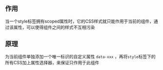 ## 作用

当一个style标签拥有scoped属性时，它的CSS样式就只能作用于当前的组件，通过该属性，可以使得组件之间的样式不互相污染

## 原理

为当前组件单独添加一个唯一标识的自定义属性 `data-xxx` ，再将`style`标签下的所有CSS加上属性选择器，来保证只作用于此组件

